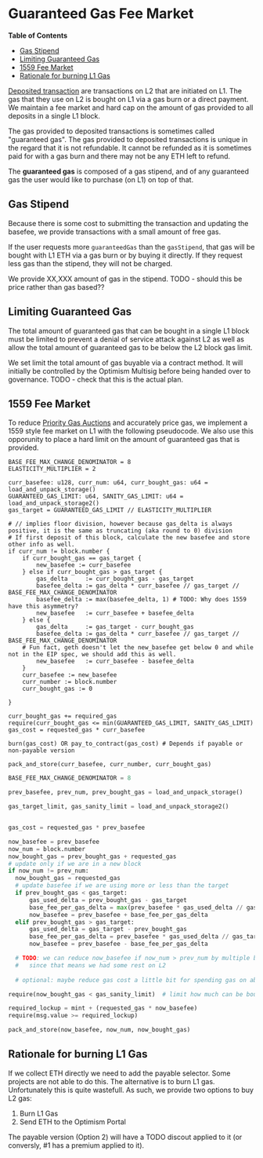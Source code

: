 # Guaranteed Gas Fee Market

<!-- START doctoc generated TOC please keep comment here to allow auto update -->
<!-- DON'T EDIT THIS SECTION, INSTEAD RE-RUN doctoc TO UPDATE -->
**Table of Contents**

- [Gas Stipend](#gas-stipend)
- [Limiting Guaranteed Gas](#limiting-guaranteed-gas)
- [1559 Fee Market](#1559-fee-market)
- [Rationale for burning L1 Gas](#rationale-for-burning-l1-gas)

<!-- END doctoc generated TOC please keep comment here to allow auto update -->

[Deposited transaction](./glossary.md#deposited-transaction) are transactions on L2
that are initiated on L1. The gas that they use on L2 is bought on L1 via a gas burn
or a direct payment. We maintain a fee market and hard cap on the amount of gas provided
to all deposits in a single L1 block.

The gas provided to deposited transactions is sometimes called "guaranteed gas". The
gas provided to deposited transactions is unique in the regard that it is not
refundable. It cannot be refunded as it is sometimes paid for with a gas burn and
there may not be any ETH left to refund.

The **guaranteed gas** is composed of a gas stipend, and of any guaranteed gas the user
would like to purchase (on L1) on top of that.

## Gas Stipend

Because there is some cost to submitting the transaction and updating the basefee,
we provide transactions with a small amount of free gas.

If the user requests more `guaranteedGas` than the `gasStipend`, that gas will
be bought with L1 ETH via a gas burn or by buying it directly. If they request
less gas than the stipend, they will not be charged.

We provide XX,XXX amount of gas in the stipend. TODO - should this be price
rather than gas based??

## Limiting Guaranteed Gas

The total amount of guaranteed gas that can be bought in a single L1 block must
be limited to prevent a denial of service attack against L2 as well as allow the
total amount of guaranteed gas to be below the L2 block gas limit.

We set limit the total amount of gas buyable via a contract method. It will initially
be controlled by the Optimism Multisig before being handed over to governance.
TODO - check that this is the actual plan.

## 1559 Fee Market

To reduce [Priority Gas Auctions](./glossary.md#priority-gas-auction) and accurately price gas, we implement a 1559
style fee market on L1 with the following pseudocode. We also use this opporunity to
place a hard limit on the amount of guaranteed gas that is provided.

```text
BASE_FEE_MAX_CHANGE_DENOMINATOR = 8
ELASTICITY_MULTIPLIER = 2

curr_basefee: u128, curr_num: u64, curr_bought_gas: u64 = load_and_unpack_storage()
GUARANTEED_GAS_LIMIT: u64, SANITY_GAS_LIMIT: u64 = load_and_unpack_storage2()
gas_target = GUARANTEED_GAS_LIMIT // ELASTICITY_MULTIPLIER

# // implies floor division, however because gas_delta is always positive, it is the same as truncating (aka round to 0) division
# If first deposit of this block, calculate the new basefee and store other info as well.
if curr_num != block.number {
    if curr_bought_gas == gas_target {
        new_basefee := curr_basefee
    } else if curr_bought_gas > gas_target {
        gas_delta     := curr_bought_gas - gas_target
        basefee_delta := gas_delta * curr_basefee // gas_target // BASE_FEE_MAX_CHANGE_DENOMINATOR
        basefee_delta := max(basefee_delta, 1) # TODO: Why does 1559 have this asymmetry?
        new_basefee   := curr_basefee + basefee_delta
    } else {
        gas_delta     := gas_target - curr_bought_gas
        basefee_delta := gas_delta * curr_basefee // gas_target // BASE_FEE_MAX_CHANGE_DENOMINATOR
    # Fun fact, geth doesn't let the new_basefee get below 0 and while not in the EIP spec, we should add this as well.
        new_basefee   := curr_basefee - basefee_delta
    }
    curr_basefee := new_basefee
    curr_number := block.number
    curr_bought_gas := 0
   
}

curr_bought_gas += required_gas
require(curr_bought_gas <= min(GUARANTEED_GAS_LIMIT, SANITY_GAS_LIMIT)
gas_cost = requested_gas * curr_basefee

burn(gas_cost) OR pay_to_contract(gas_cost) # Depends if payable or non-payable version

pack_and_store(curr_basefee, curr_number, curr_bought_gas)
```

```python
BASE_FEE_MAX_CHANGE_DENOMINATOR = 8

prev_basefee, prev_num, prev_bought_gas = load_and_unpack_storage()

gas_target_limit, gas_sanity_limit = load_and_unpack_storage2()


gas_cost = requested_gas * prev_basefee

now_basefee = prev_basefee
now_num = block.number
now_bought_gas = prev_bought_gas + requested_gas
# update only if we are in a new block
if now_num != prev_num:
  now_bought_gas = requested_gas
  # update basefee if we are using more or less than the target
  if prev_bought_gas < gas_target:
      gas_used_delta = prev_bought_gas - gas_target
      base_fee_per_gas_delta = max(prev_basefee * gas_used_delta // gas_target // BASE_FEE_MAX_CHANGE_DENOMINATOR, 1)
      now_basefee = prev_basefee + base_fee_per_gas_delta
  elif prev_bought_gas > gas_target:
      gas_used_delta = gas_target - prev_bought_gas
      base_fee_per_gas_delta = prev_basefee * gas_used_delta // gas_target // BASE_FEE_MAX_CHANGE_DENOMINATOR
      now_basefee = prev_basefee - base_fee_per_gas_delta

  # TODO: we can reduce now_basefee if now_num > prev_num by multiple blocks,
  #   since that means we had some rest on L2
  
  # optional: maybe reduce gas cost a little bit for spending gas on above math work

require(now_bought_gas < gas_sanity_limit)  # limit how much can be bought per L1 block

required_lockup = mint + (requested_gas * now_basefee)
require(msg.value >= required_lockup)

pack_and_store(now_basefee, now_num, now_bought_gas)
```

## Rationale for burning L1 Gas

If we collect ETH directly we need to add the payable selector. Some projects are not
able to do this. The alternative is to burn L1 gas. Unfortunately this is quite wastefull.
As such, we provide two options to buy L2 gas:

1. Burn L1 Gas
2. Send ETH to the Optimism Portal

The payable version (Option 2) will have a TODO discout applied to it (or conversly, #1 has a premium
applied to it).
